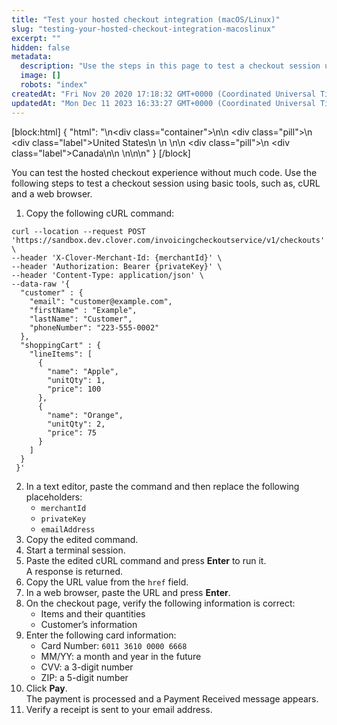 ```yaml
---
title: "Test your hosted checkout integration (macOS/Linux)"
slug: "testing-your-hosted-checkout-integration-macoslinux"
excerpt: ""
hidden: false
metadata: 
  description: "Use the steps in this page to test a checkout session using basic tools, such as cURL and a web browser."
  image: []
  robots: "index"
createdAt: "Fri Nov 20 2020 17:18:32 GMT+0000 (Coordinated Universal Time)"
updatedAt: "Mon Dec 11 2023 16:33:27 GMT+0000 (Coordinated Universal Time)"
---
```

[block:html]
{
  "html": "<!--JIRA DS-3008; Region pill icon added to topic on 2.27.2023-->\n<div class=\"container\">\n<!--US-->\n  <div class=\"pill\">\n    <div class=\"label\">United States</div>\n   \n  </div>\n<!--Canada-->\n  <div class=\"pill\">\n    <div class=\"label\">Canada</div>\n</div>\n  \n</div>\n\n<style>\nbody {\n  font-family: \"Segoe UI\", \"Roboto\",\n    \"Segoe UI Symbol\";\n}\n.container {\n  align-items: center;\n  min-width: 10%;\n  text-align: left;\n   overflow: auto;\n}\n/*Pill format*/\n.pill {\n  background: #44BB44;\n  border: .5px solid #44BB44;\n  margin-left: 5px;\n  overflow: auto;\n\n}\n/*Text positioning inside the pill*/\n.pill,\n.pill__addon {\n  display: inline-block;\n  box-sizing: border-box;\n  padding: 0px 10px;\n  border-radius: 10px;\n  position: relative;\n  height: 1.5rem;\n}\n/*Text format inside the pill*/\n.pill .label,\n.pill__addon .label {\n  font-style: normal;\n  font-weight: normal;\n  font-size: 0.70rem;\n  color: #fff;\n  display: inline-block;\n  vertical-align: middle;\n \n}\n</style>"
}
[/block]


You can test the hosted checkout experience without much code. Use the following steps to test a checkout session using basic tools, such as, cURL and a web browser.

1. Copy the following cURL command:

```curl
curl --location --request POST 'https://sandbox.dev.clover.com/invoicingcheckoutservice/v1/checkouts' \
--header 'X-Clover-Merchant-Id: {merchantId}' \
--header 'Authorization: Bearer {privateKey}' \
--header 'Content-Type: application/json' \
--data-raw '{
  "customer" : {
    "email": "customer@example.com",
    "firstName" : "Example",
    "lastName": "Customer",
    "phoneNumber": "223-555-0002"
  },
  "shoppingCart" : {
    "lineItems": [
      {
        "name": "Apple",
        "unitQty": 1,
        "price": 100
      },
      {
        "name": "Orange",
        "unitQty": 2,
        "price": 75
      }
    ]
  }
 }'
```

2. In a text editor, paste the command and then replace the following placeholders:
   - `merchantId`
   - `privateKey`
   - `emailAddress`
3. Copy the edited command.
4. Start a terminal session.
5. Paste the edited cURL command and press **Enter** to run it.  
   A response is returned.
6. Copy the URL value from the `href` field.
7. In a web browser, paste the URL and press **Enter**.
8. On the checkout page, verify the following information is correct:
   - Items and their quantities
   - Customer’s information
9. Enter the following card information:
   - Card Number: `6011 3610 0000 6668`
   - MM/YY: a month and year in the future
   - CVV: a 3-digit number
   - ZIP: a 5-digit number
10. Click **Pay**.  
    The payment is processed and a Payment Received message appears.
11. Verify a receipt is sent to your email address.
